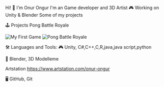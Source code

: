 

Hi! 👋 I'm Onur Ongur
I'm an Game developer and 3D Artist 🎮 Working on Unity & Blender Some of my projects

🕹️ Projects
Pong Battle Royale  

![My First Game ](assets/animation.gif)
![Pong Battle Royale](https://github.com/user-attachments/assets/5d29cbed-9675-497c-a4a9-ed97e02a08ba)



🛠️ Languages and Tools:
🎮 Unity, C#,C++,C,R,java,java script,python

🎨 Blender, 3D Modelleme

 Artstation https://www.artstation.com/onur-ongur

🖥️ GitHub, Git

<!--
**Onur-Ongur/Onur-Ongur** is a ✨ _special_ ✨ repository because its `README.md` (this file) appears on your GitHub profile.

Here are some ideas to get you started:

- 🔭 I’m currently working on ...
- 🌱 I’m currently learning ...
- 👯 I’m looking to collaborate on ...
- 🤔 I’m looking for help with ...
- 💬 Ask me about ...
- 📫 How to reach me: ...
- 😄 Pronouns: ...
- ⚡ Fun fact: ...
-->
